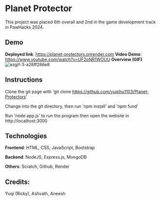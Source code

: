 # Planet Protector

This project was placed 6th overall and 2nd in the game development track in PawHacks 2024.

## Demo
**Deployed link**: https://planet-protectors.onrender.com
**Video Demo**: https://www.youtube.com/watch?v=UF2oNR1WOUU
**Overview (GIF)**
![ezgif-3-a28ff286e8](https://github.com/yuqihu1103/Planet-Protectors/assets/133090163/70c3d0a6-2634-444c-9c5e-a9808b25ddb8)

## Instructions

Clone the git page with 'git clone https://github.com/yuqihu1103/Planet-Protectors'

Change into the git directory, then run 'npm install' and 'npm fund'

Run 'node app.js' to run the program then open the website in http://localhost:3000

## Technologies
**Frontend**: HTML, CSS, JavaScript, Bootstrap

**Backend**: NodeJS, Express.js, MongoDB

**Others**: Scratch, Github, Render

## Credits:
Yuqi (Ricky), 
Ashvath, 
Aneesh

